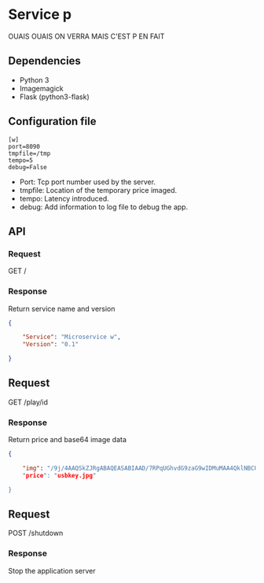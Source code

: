 # Service p

OUAIS OUAIS ON VERRA MAIS C'EST P EN FAIT

## Dependencies

- Python 3
- Imagemagick
- Flask (python3-flask)

## Configuration file

```
[w]
port=8090
tmpfile=/tmp
tempo=5
debug=False
```

* Port: Tcp port number used by the server.
* tmpfile: Location of the temporary price imaged.
* tempo: Latency introduced.
* debug: Add information to log file to debug the app.

## API

### Request
GET /

### Response

Return service name and version

```json
{

    "Service": "Microservice w",
    "Version": "0.1"

}
```

## Request
GET /play/id

### Response

Return price and base64 image data

```json
{

    "img": "/9j/4AAQSkZJRgABAQEASABIAAD/7RPqUGhvdG9zaG9wIDMuMAA4QklNBCUAAAAAABAAAAAAAAAAAAAAAAAAAAAAOEJJTQPtAAAAAAAQAEgAAAABAAIASAAAAAEAAjhCSU0EJgAAAAAADgAAAAAAAAAAAAA/gAAAOEJJTQQNAAAAAAAEAAAAHjh...
    "price": "usbkey.jpg"

}
```

## Request
POST /shutdown

### Response

Stop the application server

